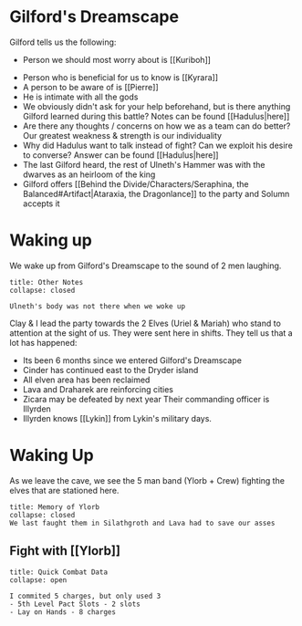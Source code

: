 # Gilford's Dreamscape
Gilford tells us the following:
- Person we should most worry about is [[Kuriboh]]
* Person who is beneficial for us to know is [[Kyrara]]
* A person to be aware of is [[Pierre]]
* He is intimate with all the gods
* We obviously didn't ask for your help beforehand, but is there anything Gilford learned during this battle? Notes can be found [[Hadulus|here]]
* Are there any thoughts / concerns on how we as a team can do better? Our greatest weakness & strength is our individuality
* Why did Hadulus want to talk instead of fight? Can we exploit his desire to converse? Answer can be found [[Hadulus|here]]
* The last Gilford heard, the rest of Ulneth's Hammer was with the dwarves as an heirloom of the king
* Gilford offers [[Behind the Divide/Characters/Seraphina, the Balanced#Artifact|Ataraxia, the Dragonlance]] to the party and Solumn accepts it

# Waking up
We wake up from Gilford's Dreamscape to the sound of 2 men laughing. 

```ad-note
title: Other Notes
collapse: closed

Ulneth's body was not there when we woke up
```

Clay & I lead the party towards the 2 Elves (Uriel & Mariah) who stand to attention at the sight of us. They were sent here in shifts. They tell us that a lot has happened:
- Its been 6 months since we entered Gilford's Dreamscape
- Cinder has continued east to the Dryder island
- All elven area has been reclaimed
- Lava and Draharek are reinforcing cities
- Zicara may be defeated by next year
Their commanding officer is Illyrden
- Illyrden knows [[Lykin]] from Lykin's military days. 

# Waking Up
As we leave the cave, we see the 5 man band (Ylorb + Crew) fighting the elves that are stationed here. 

```ad-note
title: Memory of Ylorb
collapse: closed
We last faught them in Silathgroth and Lava had to save our asses
```

## Fight with [[Ylorb]]

```ad-note
title: Quick Combat Data
collapse: open

I commited 5 charges, but only used 3
- 5th Level Pact Slots - 2 slots
- Lay on Hands - 8 charges
```
